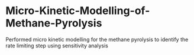 # Micro-Kinetic-Modelling-of-Methane-Pyrolysis
Performed micro kinetic modelling for the methane pyrolysis to identify the rate limiting step using sensitivity analysis
